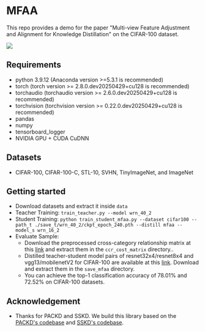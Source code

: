 # MFAA

This repo provides a demo for the paper "Multi-view Feature Adjustment and Alignment for Knowledge Distillation" on the CIFAR-100 dataset.

![](mfaa.jpeg)

## Requirements
- python 3.9.12 (Anaconda version >=5.3.1 is recommended)
- torch (torch version >= 2.8.0.dev20250429+cu128 is recommended)
- torchaudio (torchaudio version >= 2.6.0.dev20250429+cu128 is recommended)
- torchvision (torchvision version >= 0.22.0.dev20250429+cu128 is recommended)
- pandas
- numpy
- tensorboard_logger
- NVIDIA GPU + CUDA CuDNN

## Datasets
- CIFAR-100, CIFAR-100-C, STL-10, SVHN, TinyImageNet, and ImageNet

## Getting started
- Download datasets and extract it inside  `data`
- Teacher Training: `train_teacher.py --model wrn_40_2`
- Student Training: `python train_student_mfaa.py --dataset cifar100 --path_t ./save_t/wrn_40_2/ckpt_epoch_240.pth --distill mfaa --model_s wrn_16_2`
- Evaluate Sample:
  - Download the preprocessed cross-category relationship matrix at this [link](https://drive.google.com/file/d/18tafoV4vgGLrQdMBqokU94v-LgrpLp_H/view?usp=sharing) and extract them in the `ccr_cost_matrix` directory..
  - Distilled teacher-student model pairs of resnet32x4/resnet8x4 and vgg13/mobilenetV2 for CIFAR-100 are available at this [link](https://drive.google.com/file/d/1OFKjy6obUMpRCQUZAMdGZcKExoGsUAv1/view?usp=sharing). Download and extract them in the `save_mfaa` directory.
  - You can achieve the top-1 classification accuracy of 78.01% and 72.52% on CIFAR-100 datasets.

## Acknowledgement
- Thanks for PACKD and SSKD. We build this library based on the [PACKD's codebase](https://github.com/smuelpeng/PACKD) and [SSKD's codebase](https://github.com/xuguodong03/SSKD).